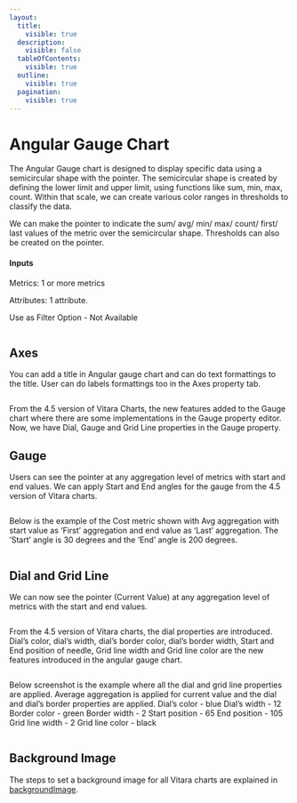 ```yaml
---
layout:
  title:
    visible: true
  description:
    visible: false
  tableOfContents:
    visible: true
  outline:
    visible: true
  pagination:
    visible: true
---
```


# Angular Gauge Chart

The Angular Gauge chart is designed to display specific data using a semicircular shape with the pointer. The semicircular shape is created by defining the lower limit and upper limit, using functions like sum, min, max, count. Within that scale, we can create various color ranges in thresholds to classify the data.

We can make the pointer to indicate the sum/ avg/ min/ max/ count/ first/ last values of the metric over the semicircular shape. Thresholds can also be created on the pointer.

#### Inputs <a href="#inputs" id="inputs"></a>

Metrics: 1 or more metrics

Attributes: 1 attribute.

Use as Filter Option - Not Available

<figure><img src="../.gitbook/assets/AG1.png" alt=""><figcaption></figcaption></figure>

## Axes <a href="#axes" id="axes"></a>

You can add a title in Angular gauge chart and can do text formattings to the title. User can do labels formattings too in the Axes property tab.

<figure><img src="../.gitbook/assets/AG2.png" alt=""><figcaption></figcaption></figure>

From the 4.5 version of Vitara Charts, the new features added to the Gauge chart where there are some implementations in the Gauge property editor. Now, we have Dial, Gauge and Grid Line properties in the Gauge property.

## Gauge <a href="#gauge" id="gauge"></a>

Users can see the pointer at any aggregation level of metrics with start and end values. We can apply Start and End angles for the gauge from the 4.5 version of Vitara charts.

<figure><img src="../.gitbook/assets/gauge.png" alt=""><figcaption></figcaption></figure>

Below is the example of the Cost metric shown with Avg aggregation with start value as ‘First’ aggregation and end value as ‘Last’ aggregation. The ‘Start’ angle is 30 degrees and the ‘End’ angle is 200 degrees.

<figure><img src="../.gitbook/assets/gauge0.png" alt=""><figcaption></figcaption></figure>

## Dial and Grid Line <a href="#dial-and-grid-line" id="dial-and-grid-line"></a>

We can now see the pointer (Current Value) at any aggregation level of metrics with the start and end values.

<figure><img src="../.gitbook/assets/gauge1.png" alt=""><figcaption></figcaption></figure>

From the 4.5 version of Vitara charts, the dial properties are introduced. Dial’s color, dial’s width, dial’s border color, dial’s border width, Start and End position of needle, Grid line width and Grid line color are the new features introduced in the angular gauge chart.

<figure><img src="../.gitbook/assets/gauge3.png" alt=""><figcaption></figcaption></figure>

Below screenshot is the example where all the dial and grid line properties are applied. Average aggregation is applied for current value and the dial and dial’s border properties are applied. Dial’s color - blue Dial’s width - 12 Border color - green Border width - 2 Start position - 65 End position - 105 Grid line width - 2 Grid line color - black

<figure><img src="../.gitbook/assets/gauge2.png" alt=""><figcaption></figcaption></figure>

## Background Image <a href="#background-image" id="background-image"></a>

The steps to set a background image for all Vitara charts are explained in [backgroundImage](https://docs.vitaracharts.com/guideCommonFeatures/backgroundImage.html).
